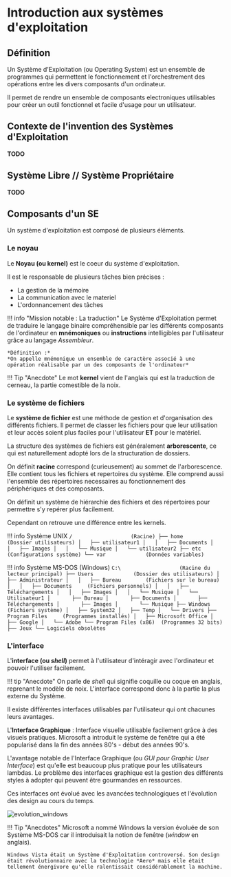 # Introduction aux systèmes d'exploitation

## Définition

Un Système d'Exploitation (ou Operating System) est un ensemble de programmes qui permettent le fonctionnement et l'orchestrement des opérations entre les divers composants d'un ordinateur.

Il permet de rendre un ensemble de composants electroniques utilisables pour créer un outil fonctionnel et facile d'usage pour un utilisateur.

## Contexte de l'invention des Systèmes d'Exploitation

**TODO**

## Système Libre // Système Propriétaire

**TODO**

## Composants d'un SE

Un système d'exploitation est composé de plusieurs éléments.

### Le noyau

Le **Noyau (ou kernel)** est le coeur du système d'exploitation. 

Il est le responsable de plusieurs tâches bien précises :

- La gestion de la mémoire
- La communication avec le materiel
- L'ordonnancement des tâches

!!! info "Mission notable : La traduction"
    Le Système d'Exploitation permet de traduire le langage binaire compréhensible par les différents composants de l'ordinateur en **mnémoniques** ou **instructions** intelligibles par l'utilisateur grâce au langage *Assembleur*.

    *Définition :*  
    *On appelle mnémonique un ensemble de caractère associé à une opération réalisable par un des composants de l'ordinateur*

!!! Tip "Anecdote"
    Le mot **kernel** vient de l'anglais qui est la traduction de cerneau, la partie comestible de la noix.

### Le système de fichiers

Le **système de fichier** est une méthode de gestion et d'organisation des différents fichiers. Il permet de classer les fichiers pour que leur utilisation et leur accès soient plus faciles pour l'utilisateur **ET** pour le matériel.

La structure des systèmes de fichiers est généralement **arborescente**, ce qui est naturellement adopté lors de la structuration de dossiers.

On définit **racine** correspond (curieusement) au sommet de l'arborescence. Elle contient tous les fichiers et repertoires du système. Elle comprend aussi l'ensemble des répertoires necessaires au fonctionnement des périphériques et des composants.

On définit un système de hiérarchie des fichiers et des répertoires pour permettre s'y repérer plus facilement.

Cependant on retrouve une différence entre les kernels.

!!! info Système UNIX
    ```
    /                   (Racine)
    ├── home            (Dossier utilisateurs)
    │   ├── utilisateur1
    │   │   ├── Documents
    │   │   ├── Images
    │   │   └── Musique
    │   └── utilisateur2
    ├── etc             (Configurations système)
    └── var             (Données variables)
    ```

!!! info Système MS-DOS (Windows)
    ```
    C:\                   (Racine du lecteur principal)
    ├── Users             (Dossier des utilisateurs)
    │   ├── Administrateur
    │   │   ├── Bureau        (Fichiers sur le bureau)
    │   │   ├── Documents     (Fichiers personnels)
    │   │   ├── Téléchargements
    │   │   ├── Images
    │   │   └── Musique
    │   └── Utilisateur1
    │       ├── Bureau
    │       ├── Documents
    │       ├── Téléchargements
    │       ├── Images
    │       └── Musique
    ├── Windows           (Fichiers système)
    │   ├── System32
    │   ├── Temp
    │   └── Drivers
    ├── Program Files     (Programmes installés)
    │   ├── Microsoft Office
    │   ├── Google
    │   └── Adobe
    └── Program Files (x86)  (Programmes 32 bits)
        ├── Jeux
        └── Logiciels obsolètes
    ```

### L'interface

L'**interface (ou *shell*)** permet à l'utilisateur d'intéragir avec l'ordinateur et pouvoir l'utiliser facilement.  

!!! tip "Anecdote"
    On parle de *shell* qui signifie coquille ou coque en anglais, reprenant le modèle de noix.
    L'interface correspond donc à la partie la plus externe du Système.

Il existe différentes interfaces utilisables par l'utilisateur qui ont chacunes leurs avantages.

L'**Interface Graphique** : Interface visuelle utilisable facilement grâce à des visuels pratiques.
Microsoft a introduit le système de fenêtre qui a été popularisé dans la fin des années 80's - début des années 90's.

L'avantage notable de l'Interface Graphique (ou *GUI pour Graphic User Interface*) est qu'elle est beaucoup plus pratique pour les utilisateurs lambdas.
Le problème des interfaces graphique est la gestion des différents styles à adopter qui peuvent être gourmandes en ressources.

Ces interfaces ont évolué avec les avancées technologiques et l'évolution des design au cours du temps.

![evolution_windows](image.png)

!!! Tip "Anecdotes"
    Microsoft a nommé Windows la version évoluée de son Système MS-DOS car il introduisait la notion de fenêtre (*window* en anglais).

    Windows Vista était un Système d'Exploitation controversé. Son design était révolutionnaire avec la technologie *Aero* mais elle était tellement énergivore qu'elle ralentissait considérablement la machine.

